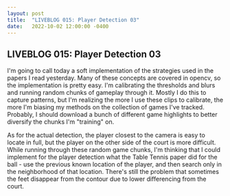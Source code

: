 ```yaml
---
layout: post
title:  "LIVEBLOG 015: Player Detection 03"
date:   2022-10-02 12:00:00 -0400
---
```

<h2>LIVEBLOG 015: Player Detection 03</h2>
<p>
I'm going to call today a soft implementation of the strategies used in the papers I read yesterday. Many of these concepts are covered in opencv, so the implementation is pretty easy. I'm calibrating the thresholds and blurs and running random chunks of gameplay through it. Mostly I do this to capture patterns, but I'm realizing the more I use these clips to calibrate, the more I'm biasing my methods on the collection of games I've tracked. Probably, I should download a bunch of different game highlights to better diversify the chunks I'm "training" on.
</p>
<p>
As for the actual detection, the player closest to the camera is easy to locate in full, but the player on the other side of the court is more difficult. While running through these random game chunks, I'm thinking that I could implement for the player detection what the Table Tennis paper did for the ball - use the previous known location of the player, and then search only in the neighborhood of that location. There's still the problem that sometimes the feet disappear from the contour due to lower differencing from the court.
</p>

